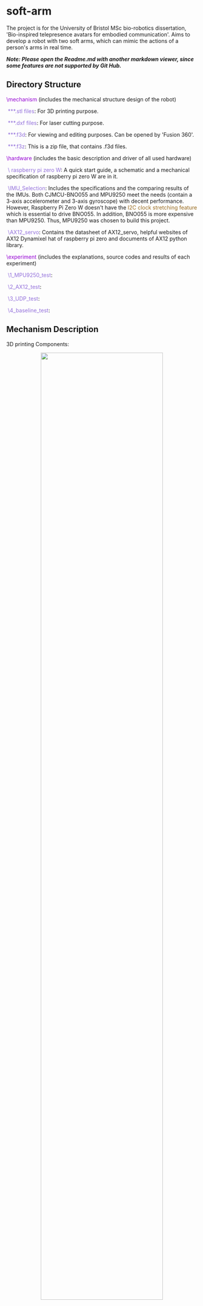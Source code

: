 # soft-arm
The project is for the University of Bristol MSc bio-robotics dissertation, 'Bio-inspired telepresence avatars for embodied communication'. Aims to develop a robot with two soft arms, which can mimic the actions of a person's arms in real time.



***Note: Please open the Readme.md with another markdown viewer, since some features are not supported by Git Hub.***

## Directory Structure

<font color=#9400D3>\mechanism</font> (includes the mechanical structure design of the robot)

​			<font color=#9370DB>***.stl files</font>: For 3D printing purpose.

​			<font color=#9370DB>***.dxf files</font>: For laser cutting purpose.

​			<font color=#9370DB>***.f3d</font>: For viewing and editing purposes. Can be opened by 'Fusion 360'.

​			<font color=#9370DB>***.f3z</font>: This is a zip file, that contains .f3d files.



<font color=#9400D3>\hardware</font> (includes the basic description and driver of all used hardware)

​			<font color=#9370DB>\ raspberry pi zero W</font>: A quick start guide, a schematic and a mechanical specification of raspberry pi zero W are in it.

​			<font color=#9370DB>\IMU_Selection</font>: Includes the specifications and the comparing results of the IMUs. Both CJMCU-BNO055 and MPU9250 meet the needs (contain a 3-axis accelerometer and 3-axis gyroscope) with decent performance. However, Raspberry Pi Zero W doesn't have the <font color=#996B1F>I2C clock stretching feature</font> which is essential to drive BNO055. In addition, BNO055 is more expensive than MPU9250. Thus, MPU9250 was chosen to build this project.

​			<font color=#9370DB>\AX12_servo</font>: Contains the datasheet of AX12_servo, helpful websites of AX12 Dynamixel hat of raspberry pi zero and documents of AX12 python library.



<font color=#9400D3>\experiment</font> (includes the explanations, source codes and results of each experiment)

​			<font color=#9370DB>\1_MPU9250_test</font>:

​			<font color=#9370DB>\2_AX12_test</font>:

​			<font color=#9370DB>\3_UDP_test</font>:

​			<font color=#9370DB>\4_baseline_test</font>:

## Mechanism Description

3D printing Components:

<center>
    <img width="80%" src="./imgs/mechanism_diagram(labelled).png">
    <br>
    <div style="color:grey">
        The labelled diagram of fusion 360 mechanism design. 
    </div>
</center>

***Note: The 'AX_12 motor' part is not for 3D printing but for reference. The .stl file of the ax_12 motor can be downloaded from  [AX_12 STL](https://en.robotis.com/service/downloadpage.php?ca_id=70).***

Active wire:

<center>
    <img width="40%" src="./imgs/active_wire.jpg">
    <br>
    <div style="color:grey">
        0.4mm Nylon Fishing Wire, 6.0 Spool Clear Monofilament Line.
    </div>
</center>

Passive wire:

<center>
    <img width="40%" height="40%" src="./imgs/passive_wire.jpg">
    <br>
    <div style="color:grey">
        5mm ID * 8mm OD Black Rubber Tube.
    </div>
</center>

##  Hardware Description

​	Rather than using the Raspberry Pi directly, a Dynamixel Hat of Raspberry Pi Zero helps control the motors and IMUs. There are two useful websites showing the hax's details:

   - [Raspberry Pi Zero Dynamixel Hat - Hackster.io](https://www.hackster.io/JosueAlejandroSavage/raspberry-pi-zero-dynamixel-hat-e59516)

   - [Raspberry Pi Zero Dynamixel Hat – Savage Electronics Blog](https://savageelectronics.com/raspberry-pi-zero-dynamixel-hat/)

     <center>
         <img width="50%" src="./imgs/dynamixelhat_pinout.jpg">
         <br>
         <div style="color:grey">
     		The pinout of the Dynamixel Hat.
         </div>
     </center>

     ​	The Raspberry Pi can both control the motors by sending instructions through UART and read data from IMUs by sending requests through I2C to the Hat. The following pictures illustrate what connectors should be applied to connect the motors and IMUs to the Hat in what order.

     <center>
         <img width="100%" src="./imgs/dynamixelhat_schematic.png">
         <br>
         <div style="color:grey">
             The schematic of the Dynamixel Hat.
         </div>
     </center>

     <center>
         <img width="100%" src="./imgs/dynamixelhat_bom.png">
         <br>
         <div style="color:grey">
             The BOM of the Dynamixel Hat.
         </div>
     </center>
     
     

## Set-up Steps Before Experiments

### Raspberry Pi Configuration

```shell
sudo raspi-config	# Enter the Raspberry Pi Software Configuration Tool.
```

<center>
    <img width="60%" src="./imgs/raspi_config.png">
    <br>
    <div style="color:grey">
        Raspberry Pi configuration.	Choose the third option.
    </div>
</center>

​	Enable the I2C and serial port interface.

### C Programming Streamline

```shell
sudo apt-get update
sudo apt-get upgrade
sudo apt-get install vim
vim xxx.c		# Or using the other edit tool like nano. 
gcc xxx.c -o xxx	# '-o' for renaming the output file. More guides can be found by 'gcc --help'.
chmod -x xxx	# Add the execution authority to the file output from gcc.
./xxx	# Run the program.
```



### Python Programming Environment

This project uses CircuitPython, which mainly developed by Adafruit and is a fork from MicroPython, to control the GPIOs and other hardwares on the raspberry Pi. To install CircuitPython, [this website](https://learn.adafruit.com/circuitpython-on-raspberrypi-linux/installing-circuitpython-on-raspberry-pi) can be referred. For convenience, the streamlined steps are shown here.

```shell
sudo apt-get update
sudo apt-get upgrade
sudo apt-get install python3-pip
sudo pip3 install --upgrade setuptools	
```

```shell
cd
sudo pip3 install --upgrade adafruit-python-shell
wget https://raw.githubusercontent.com/adafruit/Raspberry-Pi-Installer-Scripts/master/raspi-blinka.py
sudo python3 raspi-binka.py
```

## Experiments

Compile xxx.c by:
```shell
gcc -o xxx -O0 -I inc/ src/ -lmath -lbcm2835
```
Then execute the output file xxx to see the effect.

### 1. UART

### 2. I2C

### 3. TCP



## Revisions

v0.0 Ongoings

